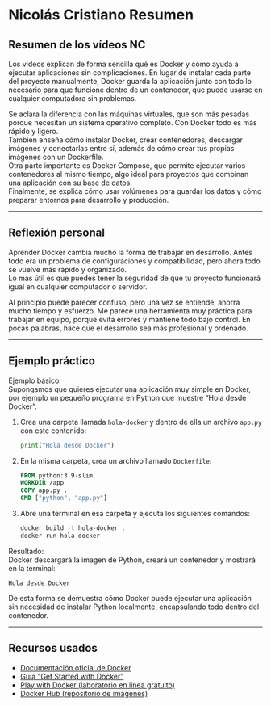 # Nicolás Cristiano Resumen

## Resumen de los vídeos NC

Los videos explican de forma sencilla qué es Docker y cómo ayuda a ejecutar aplicaciones sin complicaciones. En lugar de instalar cada parte del proyecto manualmente, Docker guarda la aplicación junto con todo lo necesario para que funcione dentro de un contenedor, que puede usarse en cualquier computadora sin problemas.  

Se aclara la diferencia con las máquinas virtuales, que son más pesadas porque necesitan un sistema operativo completo. Con Docker todo es más rápido y ligero.  
También enseña cómo instalar Docker, crear contenedores, descargar imágenes y conectarlas entre sí, además de cómo crear tus propias imágenes con un Dockerfile.  
Otra parte importante es Docker Compose, que permite ejecutar varios contenedores al mismo tiempo, algo ideal para proyectos que combinan una aplicación con su base de datos.  
Finalmente, se explica cómo usar volúmenes para guardar los datos y cómo preparar entornos para desarrollo y producción.

---

## Reflexión personal

Aprender Docker cambia mucho la forma de trabajar en desarrollo. Antes todo era un problema de configuraciones y compatibilidad, pero ahora todo se vuelve más rápido y organizado.  
Lo más útil es que puedes tener la seguridad de que tu proyecto funcionará igual en cualquier computador o servidor.  

Al principio puede parecer confuso, pero una vez se entiende, ahorra mucho tiempo y esfuerzo. Me parece una herramienta muy práctica para trabajar en equipo, porque evita errores y mantiene todo bajo control. En pocas palabras, hace que el desarrollo sea más profesional y ordenado.

---

## Ejemplo práctico

Ejemplo básico:  
Supongamos que quieres ejecutar una aplicación muy simple en Docker, por ejemplo un pequeño programa en Python que muestre “Hola desde Docker”.

1. Crea una carpeta llamada `hola-docker` y dentro de ella un archivo `app.py` con este contenido:  
   ```python
   print("Hola desde Docker")
   ```

2. En la misma carpeta, crea un archivo llamado `Dockerfile`:  
   ```dockerfile
   FROM python:3.9-slim
   WORKDIR /app
   COPY app.py .
   CMD ["python", "app.py"]
   ```

3. Abre una terminal en esa carpeta y ejecuta los siguientes comandos:  
   ```bash
   docker build -t hola-docker .
   docker run hola-docker
   ```

Resultado:  
Docker descargará la imagen de Python, creará un contenedor y mostrará en la terminal:  
```
Hola desde Docker
```

De esta forma se demuestra cómo Docker puede ejecutar una aplicación sin necesidad de instalar Python localmente, encapsulando todo dentro del contenedor.

---

## Recursos usados

- [Documentación oficial de Docker](https://docs.docker.com/)  
- [Guía “Get Started with Docker”](https://docs.docker.com/get-started/)  
- [Play with Docker (laboratorio en línea gratuito)](https://labs.play-with-docker.com/)  
- [Docker Hub (repositorio de imágenes)](https://hub.docker.com/)  
